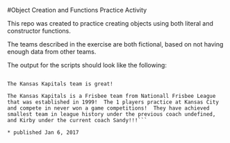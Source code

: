 #Object Creation and Functions Practice Activity

This repo was created to practice creating objects using both literal and constructor functions.

The teams described in the exercise are both fictional, based on not having enough data from other teams.

The output for the scripts should look like the following:

```The Minneapolis Marauders is a Joggling team from Minneapolis that was established in 2000.  The 500 players practice at Lake Nokomis Park and compete in US Joggling competitions.  They have achieved third place in Division in 2003 under the previous coach Nick Fury, and second place Overall in 2007 under the current coach Peggy Carter.

The Kansas Kapitals team is great!

The Kansas Kapitals is a Frisbee team from Nationall Frisbee League that was established in 1999!  The 1 players practice at Kansas City and compete in never won a game competitions!  They have achieved smallest team in league history under the previous coach undefined, and Kirby under the current coach Sandy!!!```

* published Jan 6, 2017